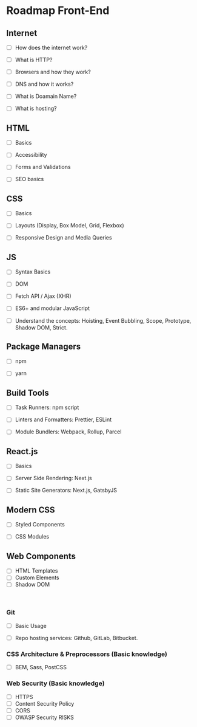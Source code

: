 # Roadmap Front-End


## Internet
 - [ ] How does the internet work?  
 - [ ] What is HTTP?
 - [ ] Browsers and how they work?
 - [ ] DNS and how it works?
 - [ ] What is Doamain Name?
 - [ ] What is hosting?
 
 
## HTML
 - [ ] Basics
 - [ ] Accessibility
 - [ ] Forms and Validations
 - [ ] SEO basics
 
 
## CSS
- [ ] Basics
- [ ] Layouts (Display, Box Model, Grid, Flexbox)
- [ ] Responsive Design and Media Queries


## JS
- [ ] Syntax Basics
- [ ] DOM
- [ ] Fetch API / Ajax (XHR)
- [ ] ES6+ and modular JavaScript
- [ ] Understand the concepts: Hoisting, Event Bubbling, Scope, Prototype, Shadow DOM, Strict.


## Package Managers
- [ ] npm
- [ ] yarn


## Build Tools
- [ ] Task Runners: npm script
- [ ] Linters and Formatters: Prettier, ESLint
- [ ] Module Bundlers: Webpack, Rollup, Parcel


## React.js
- [ ] Basics
- [ ] Server Side Rendering: Next.js
- [ ] Static Site Generators: Next.js, GatsbyJS


## Modern CSS
- [ ] Styled Components
- [ ] CSS Modules


## Web Components
- [ ] HTML Templates
- [ ] Custom Elements
- [ ] Shadow DOM

<br>

### Git
- [ ] Basic Usage
- [ ] Repo hosting services: Github, GitLab, Bitbucket.


### CSS Architecture & Preprocessors (Basic knowledge)
- [ ] BEM, Sass, PostCSS


### Web Security (Basic knowledge)
- [ ] HTTPS
- [ ] Content Security Policy
- [ ] CORS
- [ ] OWASP Security RISKS
